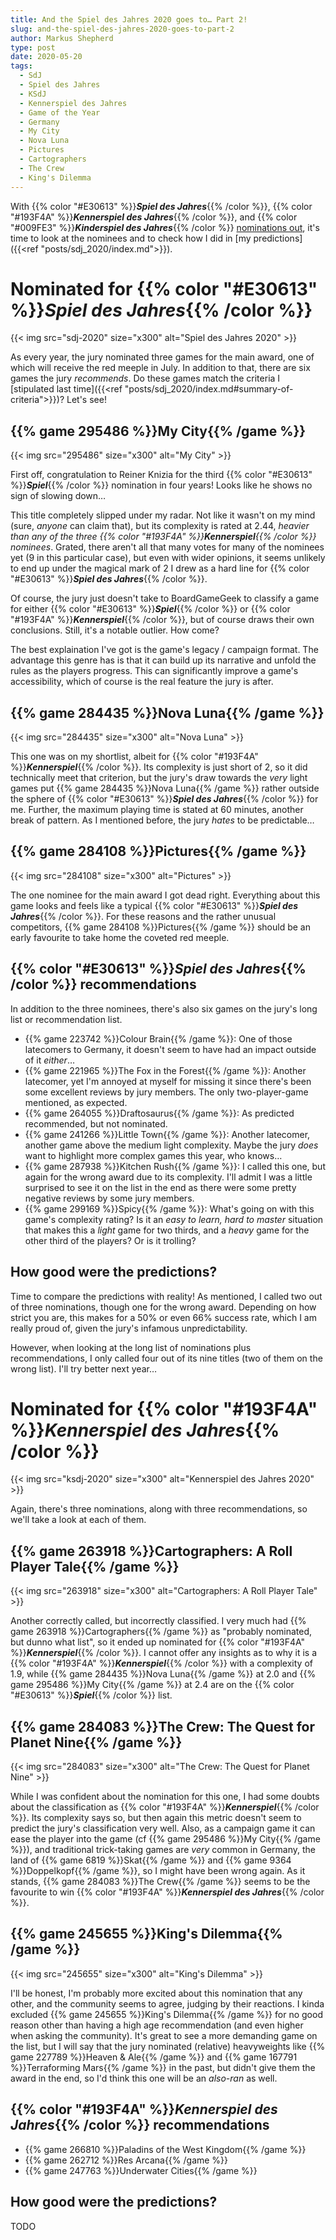 ```yaml
---
title: And the Spiel des Jahres 2020 goes to… Part 2!
slug: and-the-spiel-des-jahres-2020-goes-to-part-2
author: Markus Shepherd
type: post
date: 2020-05-20
tags:
  - SdJ
  - Spiel des Jahres
  - KSdJ
  - Kennerspiel des Jahres
  - Game of the Year
  - Germany
  - My City
  - Nova Luna
  - Pictures
  - Cartographers
  - The Crew
  - King's Dilemma
---
```


With {{% color "#E30613" %}}***Spiel des Jahres***{{% /color %}}, {{% color "#193F4A" %}}***Kennerspiel des Jahres***{{% /color %}}, and {{% color "#009FE3" %}}***Kinderspiel des Jahres***{{% /color %}} [nominations out](https://www.spiel-des-jahres.de/aktuelle-preistraeger-2020/), it's time to look at the nominees and to check how I did in [my predictions]({{<ref "posts/sdj_2020/index.md">}}).


# Nominated for {{% color "#E30613" %}}*Spiel des Jahres*{{% /color %}}

{{< img src="sdj-2020" size="x300" alt="Spiel des Jahres 2020" >}}

As every year, the jury nominated three games for the main award, one of which will receive the red meeple in July. In addition to that, there are six games the jury *recommends*. Do these games match the criteria I [stipulated last time]({{<ref "posts/sdj_2020/index.md#summary-of-criteria">}})? Let's see!


## {{% game 295486 %}}My City{{% /game %}}

{{< img src="295486" size="x300" alt="My City" >}}

First off, congratulation to Reiner Knizia for the third {{% color "#E30613" %}}***Spiel***{{% /color %}} nomination in four years! Looks like he shows no sign of slowing down…

This title completely slipped under my radar. Not like it wasn't on my mind (sure, *anyone* can claim that), but its complexity is rated at 2.44, *heavier than any of the three {{% color "#193F4A" %}}**Kennerspiel**{{% /color %}} nominees*. Grated, there aren't all that many votes for many of the nominees yet (9 in this particular case), but even with wider opinions, it seems unlikely to end up under the magical mark of 2 I drew as a hard line for {{% color "#E30613" %}}***Spiel des Jahres***{{% /color %}}.

Of course, the jury just doesn't take to BoardGameGeek to classify a game for either {{% color "#E30613" %}}***Spiel***{{% /color %}} or {{% color "#193F4A" %}}***Kennerspiel***{{% /color %}}, but of course draws their own conclusions. Still, it's a notable outlier. How come?

The best explaination I've got is the game's legacy / campaign format. The advantage this genre has is that it can build up its narrative and unfold the rules as the players progress. This can significantly improve a game's accessibility, which of course is the real feature the jury is after.


## {{% game 284435 %}}Nova Luna{{% /game %}}

{{< img src="284435" size="x300" alt="Nova Luna" >}}

This one was on my shortlist, albeit for {{% color "#193F4A" %}}***Kennerspiel***{{% /color %}}. Its complexity is just short of 2, so it did technically meet that criterion, but the jury's draw towards the *very* light games put {{% game 284435 %}}Nova Luna{{% /game %}} rather outside the sphere of {{% color "#E30613" %}}***Spiel des Jahres***{{% /color %}} for me. Further, the maximum playing time is stated at 60 minutes, another break of pattern. As I mentioned before, the jury *hates* to be predictable…


## {{% game 284108 %}}Pictures{{% /game %}}

{{< img src="284108" size="x300" alt="Pictures" >}}

The one nominee for the main award I got dead right. Everything about this game looks and feels like a typical {{% color "#E30613" %}}***Spiel des Jahres***{{% /color %}}. For these reasons and the rather unusual competitors, {{% game 284108 %}}Pictures{{% /game %}} should be an early favourite to take home the coveted red meeple.


## {{% color "#E30613" %}}*Spiel des Jahres*{{% /color %}} recommendations

In addition to the three nominees, there's also six games on the jury's long list or recommendation list.

* {{% game 223742 %}}Colour Brain{{% /game %}}: One of those latecomers to Germany, it doesn't seem to have had an impact outside of it *either*…
* {{% game 221965 %}}The Fox in the Forest{{% /game %}}: Another latecomer, yet I'm annoyed at myself for missing it since there's been some excellent reviews by jury members. The only two-player-game mentioned, as expected.
* {{% game 264055 %}}Draftosaurus{{% /game %}}: As predicted recommended, but not nominated.
* {{% game 241266 %}}Little Town{{% /game %}}: Another latecomer, another game above the medium light complexity. Maybe the jury *does* want to highlight more complex games this year, who knows…
* {{% game 287938 %}}Kitchen Rush{{% /game %}}: I called this one, but again for the wrong award due to its complexity. I'll admit I was a little surprised to see it on the list in the end as there were some pretty negative reviews by some jury members.
* {{% game 299169 %}}Spicy{{% /game %}}: What's going on with this game's complexity rating? Is it an *easy to learn, hard to master* situation that makes this a *light* game for two thirds, and a *heavy* game for the other third of the players? Or is it trolling?


## How good were the predictions?

Time to compare the predictions with reality! As mentioned, I called two out of three nominations, though one for the wrong award. Depending on how strict you are, this makes for a 50% or even 66% success rate, which I am really proud of, given the jury's infamous unpredictability.

However, when looking at the long list of nominations plus recommendations, I only called four out of its nine titles (two of them on the wrong list). I'll try better next year…


# Nominated for {{% color "#193F4A" %}}*Kennerspiel des Jahres*{{% /color %}}

{{< img src="ksdj-2020" size="x300" alt="Kennerspiel des Jahres 2020" >}}

Again, there's three nominations, along with three recommendations, so we'll take a look at each of them.


## {{% game 263918 %}}Cartographers: A Roll Player Tale{{% /game %}}

{{< img src="263918" size="x300" alt="Cartographers: A Roll Player Tale" >}}

Another correctly called, but incorrectly classified. I very much had {{% game 263918 %}}Cartographers{{% /game %}} as "probably nominated, but dunno what list", so it ended up nominated for {{% color "#193F4A" %}}***Kennerspiel***{{% /color %}}. I cannot offer any insights as to why it is a {{% color "#193F4A" %}}***Kennerspiel***{{% /color %}} with a complexity of 1.9, while {{% game 284435 %}}Nova Luna{{% /game %}} at 2.0 and {{% game 295486 %}}My City{{% /game %}} at 2.4 are on the {{% color "#E30613" %}}***Spiel***{{% /color %}} list.


## {{% game 284083 %}}The Crew: The Quest for Planet Nine{{% /game %}}

{{< img src="284083" size="x300" alt="The Crew: The Quest for Planet Nine" >}}

While I was confident about the nomination for this one, I had some doubts about the classification as {{% color "#193F4A" %}}***Kennerspiel***{{% /color %}}. Its complexity says so, but then again this metric doesn't seem to predict the jury's classification very well. Also, as a campaign game it can ease the player into the game (cf {{% game 295486 %}}My City{{% /game %}}), and traditional trick-taking games are *very* common in Germany, the land of {{% game 6819 %}}Skat{{% /game %}} and {{% game 9364 %}}Doppelkopf{{% /game %}}, so I might have been wrong again. As it stands, {{% game 284083 %}}The Crew{{% /game %}} seems to be the favourite to win {{% color "#193F4A" %}}***Kennerspiel des Jahres***{{% /color %}}.


## {{% game 245655 %}}King's Dilemma{{% /game %}}

{{< img src="245655" size="x300" alt="King's Dilemma" >}}

I'll be honest, I'm probably more excited about this nomination that any other, and the community seems to agree, judging by their reactions. I kinda excluded {{% game 245655 %}}King's Dilemma{{% /game %}} for no good reason other than having a high age recommendation (and even higher when asking the community). It's great to see a more demanding game on the list, but I will say that the jury nominated (relative) heavyweights like {{% game 227789 %}}Heaven & Ale{{% /game %}} and {{% game 167791 %}}Terraforming Mars{{% /game %}} in the past, but didn't give them the award in the end, so I'd think this one will be an *also-ran* as well.


## {{% color "#193F4A" %}}*Kennerspiel des Jahres*{{% /color %}} recommendations

* {{% game 266810 %}}Paladins of the West Kingdom{{% /game %}}
* {{% game 262712 %}}Res Arcana{{% /game %}}
* {{% game 247763 %}}Underwater Cities{{% /game %}}


## How good were the predictions?

TODO
